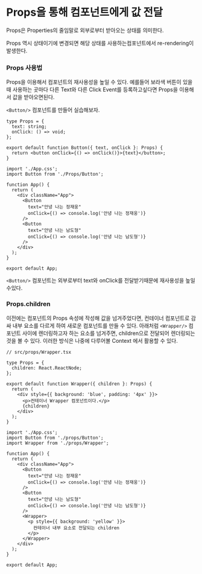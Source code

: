 # Props을 통해 컴포넌트에게 값 전달

Props은 Properties의 줄임말로 외부로부터 받아오는 상태를 의미한다.

Props 역시 상태이기에 변경되면 해당 상태를 사용하는컴포넌트에서 re-rendering이 발생한다.

### Props 사용법

Props을 이용해서 컴포넌트의 재사용성을 높일 수 있다. 예를들어 보라색 버튼이 있을때 사용하는 곳마다 다른 Text와 다른 Click Event를 등록하고싶다면 Props을 이용해서 값을 받아오면된다.

`<Button/>` 컴포넌트를 만들어 실습해보자.

```tsx
type Props = {
  text: string;
  onClick: () => void;
};

export default function Button({ text, onClick }: Props) {
  return <button onClick={() => onClick()}>{text}</button>;
}
```

```tsx
import './App.css';
import Button from './Props/Button';

function App() {
  return (
    <div className="App">
      <Button
        text="안녕 나는 정재웅"
        onClick={() => console.log('안녕 나는 정재웅')}
      />
      <Button
        text="안녕 나는 남도형"
        onClick={() => console.log('안녕 나는 남도형')}
      />
    </div>
  );
}

export default App;
```

`<Button/>` 컴포넌트는 외부로부터 text와 onClick를 전달받기때문에 재사용성을 높일수있다.

### Props.children

이전에는 컴포넌트의 Props 속성에 작성해 값을 넘겨주었다면, 컨테이너 컴포넌트로 감싸 내부 요소를 다르게 하여 새로운 컴포넌트를 만들 수 있다.
아래처럼 `<Wrapper/>` 컴포넌트 사이에 렌더링하고자 하는 요소를 넘겨주면, children으로 전달되어 렌더링되는것을 볼 수 있다.
이러한 방식은 나중에 다루어볼 Context 에서 활용할 수 있다.

```tsx
// src/props/Wrapper.tsx

type Props = {
  children: React.ReactNode;
};

export default function Wrapper({ children }: Props) {
  return (
    <div style={{ background: 'blue', padding: '4px' }}>
      <p>컨테이너 Wrapper 컴포넌트이다.</p>
      {children}
    </div>
  );
}
```

```tsx
import './App.css';
import Button from './props/Button';
import Wrapper from './props/Wrapper';

function App() {
  return (
    <div className="App">
      <Button
        text="안녕 나는 정재웅"
        onClick={() => console.log('안녕 나는 정재웅')}
      />
      <Button
        text="안녕 나는 남도형"
        onClick={() => console.log('안녕 나는 남도형')}
      />
      <Wrapper>
        <p style={{ background: 'yellow' }}>
          컨테이너 내부 요소로 전달되는 children
        </p>
      </Wrapper>
    </div>
  );
}

export default App;
```
